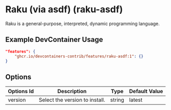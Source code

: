 
# Raku (via asdf) (raku-asdf)

Raku is a general-purpose, interpreted, dynamic programming language.

## Example DevContainer Usage

```json
"features": {
    "ghcr.io/devcontainers-contrib/features/raku-asdf:1": {}
}
```

## Options

| Options Id | Description | Type | Default Value |
|-----|-----|-----|-----|
| version | Select the version to install. | string | latest |


